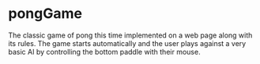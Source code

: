 # pongGame
The classic game of pong this time implemented on a web page along with its rules. The game starts automatically and the user plays against a very basic AI by controlling the bottom paddle with their mouse.
